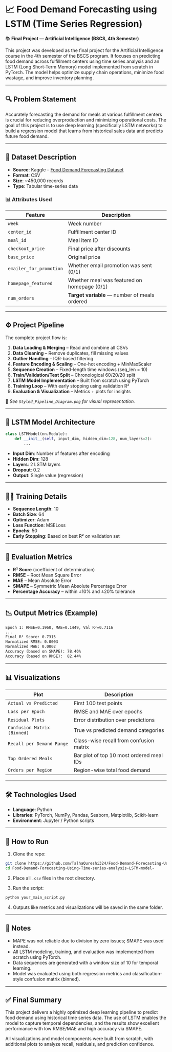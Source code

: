 # 📈 Food Demand Forecasting using LSTM (Time Series Regression)

📚 **Final Project — Artificial Intelligence (BSCS, 4th Semester)**

This project was developed as the final project for the Artificial Intelligence course in the 4th semester of the BSCS program. It focuses on predicting food demand across fulfillment centers using time series analysis and an LSTM (Long Short-Term Memory) model implemented from scratch in PyTorch. The model helps optimize supply chain operations, minimize food wastage, and improve inventory planning.

---

## 🔍 Problem Statement

Accurately forecasting the demand for meals at various fulfillment centers is crucial for reducing overproduction and minimizing operational costs. The goal of this project is to use deep learning (specifically LSTM networks) to build a regression model that learns from historical sales data and predicts future food demand.

---

## 📂 Dataset Description

- **Source**: Kaggle – [Food Demand Forecasting Dataset](https://www.kaggle.com/datasets/kannanaikkal/food-demand-forecasting)
- **Format**: CSV
- **Size**: ~450,000 records
- **Type**: Tabular time-series data

### 📊 Attributes Used

| Feature               | Description                                  |
|-----------------------|----------------------------------------------|
| `week`                | Week number                                  |
| `center_id`           | Fulfillment center ID                        |
| `meal_id`             | Meal item ID                                 |
| `checkout_price`      | Final price after discounts                  |
| `base_price`          | Original price                               |
| `emailer_for_promotion` | Whether email promotion was sent (0/1)     |
| `homepage_featured`   | Whether meal was featured on homepage (0/1)  |
| `num_orders`          | **Target variable** — number of meals ordered |

---

## ⚙️ Project Pipeline

The complete project flow is:

1. **Data Loading & Merging** – Read and combine all CSVs
2. **Data Cleaning** – Remove duplicates, fill missing values
3. **Outlier Handling** – IQR-based filtering
4. **Feature Encoding & Scaling** – One-hot encoding + MinMaxScaler
5. **Sequence Creation** – Fixed-length time windows (seq_len = 10)
6. **Train/Validation/Test Split** – Chronological 60/20/20 split
7. **LSTM Model Implementation** – Built from scratch using PyTorch
8. **Training Loop** – With early stopping using validation R²
9. **Evaluation & Visualization** – Metrics + plots for insights

📌 *See `Styled_Pipeline_Diagram.png` for visual representation.*

---

## 🧠 LSTM Model Architecture

```python
class LSTMModel(nn.Module):
    def __init__(self, input_dim, hidden_dim=128, num_layers=2):
        ...
```

- **Input Dim**: Number of features after encoding
- **Hidden Dim**: 128
- **Layers**: 2 LSTM layers
- **Dropout**: 0.2
- **Output**: Single value (regression)

---

## 🏋️‍♂️ Training Details

- **Sequence Length**: 10
- **Batch Size**: 64
- **Optimizer**: Adam
- **Loss Function**: MSELoss
- **Epochs**: 50
- **Early Stopping**: Based on best R² on validation set

---

## 📏 Evaluation Metrics

- **R² Score** (coefficient of determination)
- **RMSE** – Root Mean Square Error
- **MAE** – Mean Absolute Error
- **SMAPE** – Symmetric Mean Absolute Percentage Error
- **Percentage Accuracy** – within ±10% and ±20% tolerance

---

## 📉 Output Metrics (Example)

```txt
Epoch 1: RMSE=0.1960, MAE=0.1449, Val R²=0.7116
...
Final R² Score: 0.7315
Normalized RMSE: 0.0003
Normalized MAE: 0.0002
Accuracy (based on SMAPE): 78.46%
Accuracy (based on RMSE):  82.44%
```

---

## 📊 Visualizations

| Plot                             | Description                                   |
|----------------------------------|-----------------------------------------------|
| `Actual vs Predicted`            | First 100 test points                         |
| `Loss per Epoch`                 | RMSE and MAE over epochs                      |
| `Residual Plots`                 | Error distribution over predictions           |
| `Confusion Matrix (Binned)`      | True vs predicted demand categories           |
| `Recall per Demand Range`        | Class-wise recall from confusion matrix       |
| `Top Ordered Meals`              | Bar plot of top 10 most ordered meal IDs      |
| `Orders per Region`              | Region-wise total food demand                 |

---

## 🛠 Technologies Used

- **Language**: Python
- **Libraries**: PyTorch, NumPy, Pandas, Seaborn, Matplotlib, Scikit-learn
- **Environment**: Jupyter / Python scripts

---

## 🧪 How to Run

1. Clone the repo:
```bash
git clone https://github.com/TalhaQureshi324/Food-Demand-Forecasting-Using-Time-series-analysis-LSTM-model-.git
cd Food-Demand-Forecasting-Using-Time-series-analysis-LSTM-model-
```

2. Place all `.csv` files in the root directory.

3. Run the script:
```bash
python your_main_script.py
```

4. Outputs like metrics and visualizations will be saved in the same folder.

---

## 🧠 Notes

- MAPE was not reliable due to division by zero issues; SMAPE was used instead.
- All LSTM modeling, training, and evaluation was implemented from scratch using PyTorch.
- Data sequences are generated with a window size of 10 for temporal learning.
- Model was evaluated using both regression metrics and classification-style confusion matrix (binned).

---

## ✅ Final Summary

This project delivers a highly optimized deep learning pipeline to predict food demand using historical time series data. The use of LSTM enables the model to capture temporal dependencies, and the results show excellent performance with low RMSE/MAE and high accuracy via SMAPE.

All visualizations and model components were built from scratch, with additional plots to analyze recall, residuals, and prediction confidence.
